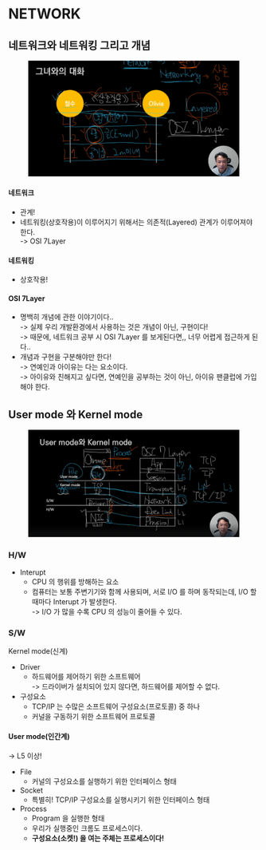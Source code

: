 # NETWORK

## 네트워크와 네트워킹 그리고 개념

<figure><img src="../.gitbook/assets/image (2) (1) (1).png" alt=""><figcaption></figcaption></figure>

#### 네트워크

* 관계!
* 네트워킹(상호작용)이 이루어지기 위해서는 의존적(Layered) 관계가 이루어져야 한다. \
  \-> OSI 7Layer&#x20;

#### 네트워킹

* 상호작용!&#x20;

#### OSI 7Layer&#x20;

* 명백히 개념에 관한 이야기이다.. \
  \-> 실제 우리 개발환경에서 사용하는 것은 개념이 아닌, 구현이다!\
  \-> 때문에, 네트워크 공부 시 OSI 7Layer 를 보게된다면,, 너무 어렵게 접근하게 된다..&#x20;
* 개념과 구현을 구분해야만 한다!\
  \-> 연예인과 아이유는 다는 요소이다.\
  \-> 아이유와 친해지고 싶다면, 연예인을  공부하는  것이 아닌, 아이유 팬클럽에 가입해야 한다.&#x20;

## User mode 와 Kernel mode

<figure><img src="../.gitbook/assets/image (6) (1) (1).png" alt=""><figcaption></figcaption></figure>

### H/W

* Interupt&#x20;
  * CPU 의 행위를 방해하는 요소
  * 컴퓨터는 보통 주변기기와 함께 사용되며, 서로 I/O 를 하며 동작되는데, I/O 할 때마다 Interupt 가 발생한다. \
    \-> I/O 가 많을 수록 CPU 의 성능이 줄어들 수 있다.&#x20;

### S/W

Kernel mode(신계)

* Driver
  * 하드웨어를 제어하기 위한 소프트웨어\
    \-> 드라이버가 설치되어 있지 않다면, 하드웨어를 제어할 수 없다.
* 구성요소
  * TCP/IP 는  수많은 소프트웨어 구성요소(프로토콜) 중 하나
  * 커널을 구동하기 위한 소프트웨어 프로토콜

#### User mode(인간계)

\-> L5 이상!

* File
  * 커널의 구성요소를 실행하기 위한 인터페이스 형태
* Socket&#x20;
  * 특별히! TCP/IP 구성요소를 실행시키기 위한 인터페이스 형태&#x20;
* Process
  * Program 을 실행한 형태
  * 우리가 실행중인 크롬도 프로세스이다.&#x20;
  * **구성요소(소켓!) 을 여는 주체는 프로세스이다!**
